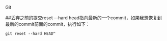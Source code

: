 Git

##丢弃之前的提交reset --hard
head指向最新的一个commit，如果我想恢复到最新的commit前面的commit，执行如下：

	git reset --hard HEAD^
